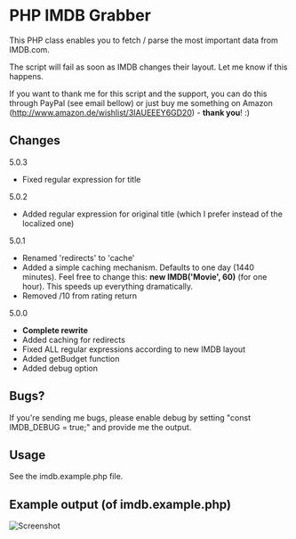 # PHP IMDB Grabber

This PHP class enables you to fetch / parse the most important data from IMDB.com.

The script will fail as soon as IMDB changes their layout. Let me know if this happens.

If you want to thank me for this script and the support, you can do this through PayPal (see email bellow) or just buy me something on Amazon (http://www.amazon.de/wishlist/3IAUEEEY6GD20) - **thank you**! :)

## Changes

5.0.3

- Fixed regular expression for title

5.0.2

- Added regular expression for original title (which I prefer instead of the localized one)

5.0.1

- Renamed 'redirects' to 'cache'
- Added a simple caching mechanism. Defaults to one day (1440 minutes). Feel free to change this: **new IMDB('Movie', 60)** (for one hour). This speeds up everything dramatically.
- Removed /10 from rating return

5.0.0

- **Complete rewrite**
- Added caching for redirects
- Fixed ALL regular expressions according to new IMDB layout
- Added getBudget function
- Added debug option

## Bugs?
If you're sending me bugs, please enable debug by setting "const IMDB_DEBUG = true;" and provide me the output.

## Usage

See the imdb.example.php file.

## Example output (of imdb.example.php)

![Screenshot](http://img148.imageshack.us/img148/5420/imdbd.png "Example output")
